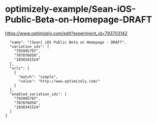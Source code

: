 optimizely-example/Sean-iOS-Public-Beta-on-Homepage-DRAFT
========================================================

https://www.optimizely.com/edit?experiment_id=793703142

```json{
  "name": "[Sean] iOS Public Beta on Homepage - DRAFT",
  "variation_ids": [
    "793995797",
    "787076058",
    "1038341524"
  ],
  "urls": [
    {
      "match": "simple",
      "value": "http://www.optimizely.com/"
    }
  ],
  "enabled_variation_ids": [
    "793995797",
    "787076058",
    "1038341524"
  ]
}
```
